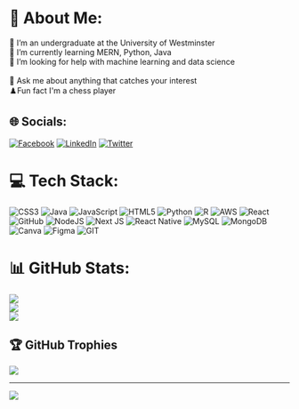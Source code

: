 # 💫 About Me:
🔭 I’m an undergraduate at the University of Westminster <br>🌱 I’m currently learning MERN, Python, Java<br>🤝 I’m looking for help with machine learning and data science<br><br>💬 Ask me about anything that catches your interest<br>♟️Fun fact I'm a chess player 


## 🌐 Socials:
[![Facebook](https://img.shields.io/badge/Facebook-%231877F2.svg?logo=Facebook&logoColor=white)](https://facebook.com/amadee.ranasinghe) [![LinkedIn](https://img.shields.io/badge/LinkedIn-%230077B5.svg?logo=linkedin&logoColor=white)](https://linkedin.com/in/amadee-ranasinghe) [![Twitter](https://img.shields.io/badge/Twitter-%231DA1F2.svg?logo=Twitter&logoColor=white)](https://twitter.com/@Amadee_) 

# 💻 Tech Stack:
![CSS3](https://img.shields.io/badge/css3-%231572B6.svg?style=for-the-badge&logo=css3&logoColor=white) ![Java](https://img.shields.io/badge/java-%23ED8B00.svg?style=for-the-badge&logo=java&logoColor=white) ![JavaScript](https://img.shields.io/badge/javascript-%23323330.svg?style=for-the-badge&logo=javascript&logoColor=%23F7DF1E) ![HTML5](https://img.shields.io/badge/html5-%23E34F26.svg?style=for-the-badge&logo=html5&logoColor=white) ![Python](https://img.shields.io/badge/python-3670A0?style=for-the-badge&logo=python&logoColor=ffdd54) ![R](https://img.shields.io/badge/r-%23276DC3.svg?style=for-the-badge&logo=r&logoColor=white) ![AWS](https://img.shields.io/badge/AWS-%23FF9900.svg?style=for-the-badge&logo=amazon-aws&logoColor=white) ![React](https://img.shields.io/badge/react-%2320232a.svg?style=for-the-badge&logo=react&logoColor=%2361DAFB) ![GitHub](https://img.shields.io/badge/GitHub-%23121011.svg?style=for-the-badge&logo=github&logoColor=white) ![NodeJS](https://img.shields.io/badge/node.js-6DA55F?style=for-the-badge&logo=node.js&logoColor=white) ![Next JS](https://img.shields.io/badge/Next-black?style=for-the-badge&logo=next.js&logoColor=white) ![React Native](https://img.shields.io/badge/react_native-%2320232a.svg?style=for-the-badge&logo=react&logoColor=%2361DAFB) ![MySQL](https://img.shields.io/badge/mysql-%2300f.svg?style=for-the-badge&logo=mysql&logoColor=white) ![MongoDB](https://img.shields.io/badge/MongoDB-%234ea94b.svg?style=for-the-badge&logo=mongodb&logoColor=white) ![Canva](https://img.shields.io/badge/Canva-%2300C4CC.svg?style=for-the-badge&logo=Canva&logoColor=white) 	![Figma](https://img.shields.io/badge/figma-%23F24E1E.svg?style=for-the-badge&logo=figma&logoColor=white) ![GIT](https://img.shields.io/badge/Git-fc6d26?style=for-the-badge&logo=git&logoColor=white)
# 📊 GitHub Stats:
![](https://github-readme-stats.vercel.app/api?username=amadeeR&theme=dark&hide_border=false&include_all_commits=false&count_private=false)<br/>
![](https://github-readme-streak-stats.herokuapp.com/?user=amadeeR&theme=dark&hide_border=false)<br/>
![](https://github-readme-stats.vercel.app/api/top-langs/?username=amadeeR&theme=dark&hide_border=false&include_all_commits=false&count_private=false&layout=compact)

## 🏆 GitHub Trophies
![](https://github-profile-trophy.vercel.app/?username=amadeeR&theme=radical&no-frame=false&no-bg=true&margin-w=4)

---
[![](https://visitcount.itsvg.in/api?id=amadeeR&icon=0&color=0)](https://visitcount.itsvg.in)

<!-- Proudly created with GPRM ( https://gprm.itsvg.in ) -->

